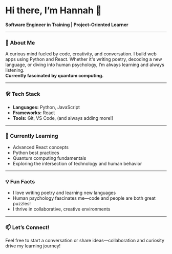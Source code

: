 
# Hi there, I’m Hannah 👋

**Software Engineer in Training | Project-Oriented Learner**

---

### 🚀 About Me

A curious mind fueled by code, creativity, and conversation. I build web apps using Python and React. Whether it's writing poetry, decoding a new language, or diving into human psychology, I’m always learning and always listening.  
**Currently fascinated by quantum computing.**

---

### 🛠️ Tech Stack

- **Languages:** Python, JavaScript
- **Frameworks:** React
- **Tools:** Git, VS Code, (and always adding more!)

---

### 🌱 Currently Learning

- Advanced React concepts
- Python best practices
- Quantum computing fundamentals
- Exploring the intersection of technology and human behavior

---

### 💡 Fun Facts

- I love writing poetry and learning new languages
- Human psychology fascinates me—code and people are both great puzzles!
- I thrive in collaborative, creative environments

---

### 📫 Let’s Connect!

Feel free to start a conversation or share ideas—collaboration and curiosity drive my learning journey!

